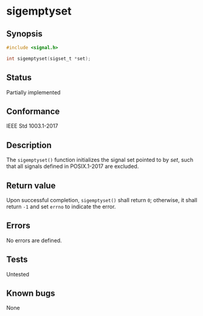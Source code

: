 # sigemptyset

## Synopsis

```c
#include <signal.h>

int sigemptyset(sigset_t *set);
```

## Status

Partially implemented

## Conformance

IEEE Std 1003.1-2017

## Description

The `sigemptyset()` function initializes the signal set pointed to by _set_, such that all signals defined in
POSIX.1-2017 are excluded.

## Return value

Upon successful completion, `sigemptyset()` shall return `0`; otherwise, it shall return `-1` and set `errno`
to indicate the error.

## Errors

No errors are defined.

## Tests

Untested

## Known bugs

None
